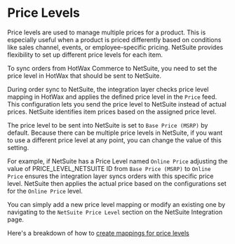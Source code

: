 # Price Levels

Price levels are used to manage multiple prices for a product. This is especially useful when a product is priced differently based on conditions like sales channel, events, or employee-specific pricing. NetSuite provides flexibility to set up different price levels for each item.

To sync orders from HotWax Commerce to NetSuite, you need to set the price level in HotWax that should be sent to NetSuite.

During order sync to NetSuite, the integration layer checks price level mapping in HotWax and applies the defined price level in the `Price` feed. This configuration lets you send the price level to NetSuite instead of actual prices. NetSuite identifies item prices based on the assigned price level.

The price level to be sent into NetSuite is set to `Base Price (MSRP)` by default. Because there can be multiple price levels in NetSuite, if you want to use a different price level at any point, you can change the value of this setting.

For example, if NetSuite has a Price Level named `Online Price` adjusting the value of PRICE\_LEVEL\_NETSUITE ID from `Base Price (MSRP)` to `Online Price` ensures the integration layer syncs orders with this specific price level. NetSuite then applies the actual price based on the configurations set for the `Online Price` level.

You can simply add a new price level mapping or modify an existing one by navigating to the `NetSuite Price Level` section on the NetSuite Integration page.

Here's a breakdown of how to [create mappings for price levels](README.md#configuring-mappings-between-hotwax-commerce-and-netsuite)
